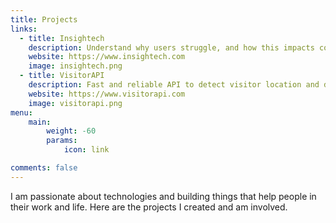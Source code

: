 ```yaml
---
title: Projects
links:
  - title: Insightech
    description: Understand why users struggle, and how this impacts conversions and revenue.
    website: https://www.insightech.com
    image: insightech.png
  - title: VisitorAPI
    description: Fast and reliable API to detect visitor location and device info.
    website: https://www.visitorapi.com
    image: visitorapi.png
menu:
    main: 
        weight: -60
        params:
            icon: link

comments: false
---
```



I am passionate about technologies and building things that help people in their work and life. Here are the projects I created and am involved.

